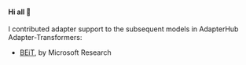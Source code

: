 #### Hi all 👋

I contributed adapter support to the subsequent models in AdapterHub Adapter-Transformers: 
* [BEiT](https://arxiv.org/abs/2106.08254), by Microsoft Research

